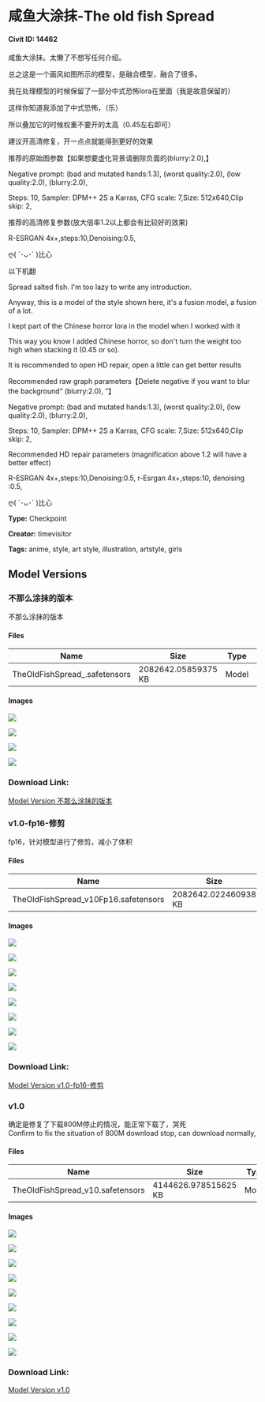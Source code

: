 # 咸鱼大涂抹-The old fish Spread

#### Civit ID: 14462

<p>咸鱼大涂抹。太懒了不想写任何介绍。</p><p>总之这是一个画风如图所示的模型，是融合模型，融合了很多。</p><p>我在处理模型的时候保留了一部分中式恐怖lora在里面（我是故意保留的）</p><p>这样你知道我添加了中式恐怖，（乐）</p><p>所以叠加它的时候权重不要开的太高（0.45左右即可）</p><p>建议开高清修复，开一点点就能得到更好的效果</p><p>推荐的原始图参数【如果想要虚化背景请删除负面的(blurry:2.0),】</p><p>Negative prompt: (bad and mutated hands:1.3), (worst quality:2.0), (low quality:2.0), (blurry:2.0),</p><p>Steps: 10, Sampler: DPM++ 2S a Karras, CFG scale: 7,Size: 512x640,Clip skip: 2,</p><p>推荐的高清修复参数(放大倍率1.2以上都会有比较好的效果)</p><p>R-ESRGAN 4x+,steps:10,Denoising:0.5,</p><p>ღ( ´･ᴗ･` )比心</p><p></p><p>以下机翻</p><p>Spread salted fish. I'm too lazy to write any introduction.</p><p>Anyway, this is a model of the style shown here, it's a fusion model, a fusion of a lot.</p><p>I kept part of the Chinese horror lora in the model when I worked with it</p><p>This way you know I added Chinese horror, so don't turn the weight too high when stacking it (0.45 or so).</p><p>It is recommended to open HD repair, open a little can get better results</p><p>Recommended raw graph parameters【Delete negative if you want to blur the background“ (blurry:2.0), ”】</p><p>Negative prompt: (bad and mutated hands:1.3), (worst quality:2.0), (low quality:2.0), (blurry:2.0),</p><p>Steps: 10, Sampler: DPM++ 2S a Karras, CFG scale: 7,Size: 512x640,Clip skip: 2,</p><p>Recommended HD repair parameters (magnification above 1.2 will have a better effect)</p><p>R-ESRGAN 4x+,steps:10,Denoising:0.5, r-Esrgan 4x+,steps:10, denoising :0.5,</p><p>ღ( ´･ᴗ･` )比心</p><p></p>

**Type:** Checkpoint

**Creator:** timevisitor

**Tags:** anime, style, art style, illustration, artstyle, girls

## Model Versions

### 不那么涂抹的版本

<p>不那么涂抹的版本</p>

#### Files

| Name | Size | Type | Format | Download Url | AutoV1 | AutoV2 | SHA256 | CRC32 | BLAKE3 |
| --- | --- | --- | --- | --- | --- | --- | --- | --- | --- |
| TheOldFishSpread_.safetensors | 2082642.05859375 KB | Model | SafeTensor | https://civitai.com/api/download/models/43718 | 21C1B2C5 | A3AF3A45ED | A3AF3A45ED5FAA7F3558A1C16ABA6DD2F44613ABE81FE0C32B7B561858646ACD | 53A43A73 | C7D1EF2C1833105F094540427267650951D064668EEE4AD82D83572A808AA46D |

#### Images

<p><img src="https://image.civitai.com/xG1nkqKTMzGDvpLrqFT7WA/0fec70a9-be44-447e-f68d-fb3f5daeb400/width=450/477863.jpeg" /></p>

<p><img src="https://image.civitai.com/xG1nkqKTMzGDvpLrqFT7WA/56c44251-ebdb-466c-52d7-46d8266abb00/width=450/477861.jpeg" /></p>

<p><img src="https://image.civitai.com/xG1nkqKTMzGDvpLrqFT7WA/42a219a3-733a-466a-a65b-a220d7a1f600/width=450/477862.jpeg" /></p>

<p><img src="https://image.civitai.com/xG1nkqKTMzGDvpLrqFT7WA/69c83aa1-31ff-4364-dd6d-6715df86a700/width=450/477864.jpeg" /></p>

### Download Link:

[Model Version 不那么涂抹的版本](https://civitai.com/api/download/models/43718)

### v1.0-fp16-修剪

<p>fp16，针对模型进行了修剪，减小了体积</p>

#### Files

| Name | Size | Type | Format | Download Url | AutoV1 | AutoV2 | SHA256 | CRC32 | BLAKE3 |
| --- | --- | --- | --- | --- | --- | --- | --- | --- | --- |
| TheOldFishSpread_v10Fp16.safetensors | 2082642.022460938 KB | Model | SafeTensor | https://civitai.com/api/download/models/18102 | 7EB6C2C5 | AF9AB5D293 | AF9AB5D29320DEB0B8448530B914F6A31303879241BE8115C4A7CC8FF83EB452 | 88B2A278 | 11D2227E3122D5CE57257765ADB3BF60EFA9EDA6B83B2D92DE966CA0A51F434E |

#### Images

<p><img src="https://image.civitai.com/xG1nkqKTMzGDvpLrqFT7WA/1652dd1a-b248-494a-75b4-e5e8af09b000/width=450/185855.jpeg" /></p>

<p><img src="https://image.civitai.com/xG1nkqKTMzGDvpLrqFT7WA/368437df-817d-4c62-ae44-d99260d17400/width=450/185854.jpeg" /></p>

<p><img src="https://image.civitai.com/xG1nkqKTMzGDvpLrqFT7WA/e80c1933-25b7-4622-f9ac-0b52d3346600/width=450/185853.jpeg" /></p>

<p><img src="https://image.civitai.com/xG1nkqKTMzGDvpLrqFT7WA/62a88545-528a-4f90-17e6-757055c5d400/width=450/185852.jpeg" /></p>

<p><img src="https://image.civitai.com/xG1nkqKTMzGDvpLrqFT7WA/a06b763b-1f3f-4a0f-d792-09d400187d00/width=450/185851.jpeg" /></p>

<p><img src="https://image.civitai.com/xG1nkqKTMzGDvpLrqFT7WA/9f5f6a39-fd9f-4208-80b4-0377a7d62e00/width=450/185850.jpeg" /></p>

<p><img src="https://image.civitai.com/xG1nkqKTMzGDvpLrqFT7WA/e7c12bcd-5b7d-46f5-9563-4c68699e4100/width=450/185849.jpeg" /></p>

<p><img src="https://image.civitai.com/xG1nkqKTMzGDvpLrqFT7WA/fa1f0987-f75c-47dc-eba5-82a7d9d5ce00/width=450/185848.jpeg" /></p>

### Download Link:

[Model Version v1.0-fp16-修剪](https://civitai.com/api/download/models/18102)

### v1.0

<p>确定是修复了下载800M停止的情况，能正常下载了，哭死<br />Confirm to fix the situation of 800M download stop, can download normally,</p>

#### Files

| Name | Size | Type | Format | Download Url | AutoV1 | AutoV2 | SHA256 | CRC32 | BLAKE3 |
| --- | --- | --- | --- | --- | --- | --- | --- | --- | --- |
| TheOldFishSpread_v10.safetensors | 4144626.978515625 KB | Model | SafeTensor | https://civitai.com/api/download/models/17028 | 48FD95C0 | D1C63212EA | D1C63212EA865E7974F1CAE082D6DC1744C9CE852A1E76A6BF8189C34E964B73 | 572EE30C | 1B4C315CCD6C18668511466C753E545AB3F75EBAAE5066BACFA3B8AB7D08A81A |

#### Images

<p><img src="https://image.civitai.com/xG1nkqKTMzGDvpLrqFT7WA/e3f1bdff-6dee-4523-837c-986633f48900/width=450/183164.jpeg" /></p>

<p><img src="https://image.civitai.com/xG1nkqKTMzGDvpLrqFT7WA/b6e91d4b-1f6a-4504-255d-7e1c46405000/width=450/172391.jpeg" /></p>

<p><img src="https://image.civitai.com/xG1nkqKTMzGDvpLrqFT7WA/1d7b4f87-107b-4a44-2791-78ddc6312700/width=450/174378.jpeg" /></p>

<p><img src="https://image.civitai.com/xG1nkqKTMzGDvpLrqFT7WA/7225f243-12ac-4a98-4c60-e93297b28e00/width=450/172395.jpeg" /></p>

<p><img src="https://image.civitai.com/xG1nkqKTMzGDvpLrqFT7WA/c46493d3-50d2-4e03-7b9f-425138bac100/width=450/174377.jpeg" /></p>

<p><img src="https://image.civitai.com/xG1nkqKTMzGDvpLrqFT7WA/3fc1917a-2f0f-470a-29e6-32ca580f1a00/width=450/172394.jpeg" /></p>

<p><img src="https://image.civitai.com/xG1nkqKTMzGDvpLrqFT7WA/5ccfb8fd-7f48-4a3b-03d3-dcd7d37bc400/width=450/172393.jpeg" /></p>

<p><img src="https://image.civitai.com/xG1nkqKTMzGDvpLrqFT7WA/e025bd21-6fd4-4785-9ca0-86ccf1123000/width=450/172392.jpeg" /></p>

<p><img src="https://image.civitai.com/xG1nkqKTMzGDvpLrqFT7WA/d84e351d-eafe-483e-bc90-90b788ee9f00/width=450/174376.jpeg" /></p>

### Download Link:

[Model Version v1.0](https://civitai.com/api/download/models/17028)

